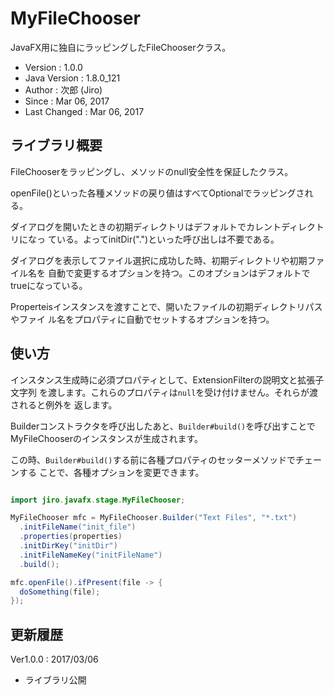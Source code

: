 MyFileChooser
================================================================================

JavaFX用に独自にラッピングしたFileChooserクラス。

- Version      : 1.0.0
- Java Version : 1.8.0_121
- Author       : 次郎 (Jiro)
- Since        : Mar 06, 2017
- Last Changed : Mar 06, 2017

ライブラリ概要
--------------------------------------------------------------------------------

FileChooserをラッピングし、メソッドのnull安全性を保証したクラス。

openFile()といった各種メソッドの戻り値はすべてOptionalでラッピングされる。

ダイアログを開いたときの初期ディレクトリはデフォルトでカレントディレクトリになっ
ている。よってinitDir(".")といった呼び出しは不要である。

ダイアログを表示してファイル選択に成功した時、初期ディレクトリや初期ファイル名を
自動で変更するオプションを持つ。このオプションはデフォルトでtrueになっている。

Properteisインスタンスを渡すことで、開いたファイルの初期ディレクトリパスやファイ
ル名をプロパティに自動でセットするオプションを持つ。

使い方
--------------------------------------------------------------------------------

インスタンス生成時に必須プロパティとして、ExtensionFilterの説明文と拡張子文字列
を渡します。これらのプロパティは`null`を受け付けません。それらが渡されると例外を
返します。

Builderコンストラクタを呼び出したあと、`Builder#build()`を呼び出すことで
MyFileChooserのインスタンスが生成されます。

この時、`Builder#build()`する前に各種プロパティのセッターメソッドでチェーンする
ことで、各種オプションを変更できます。

```java

import jiro.javafx.stage.MyFileChooser;

MyFileChooser mfc = MyFileChooser.Builder("Text Files", "*.txt")
  .initFileName("init_file")
  .properties(properties)
  .initDirKey("initDir")
  .initFileNameKey("initFileName")
  .build();

mfc.openFile().ifPresent(file -> {
  doSomething(file);
});

```

更新履歴
--------------------------------------------------------------------------------

Ver1.0.0 : 2017/03/06
- ライブラリ公開
